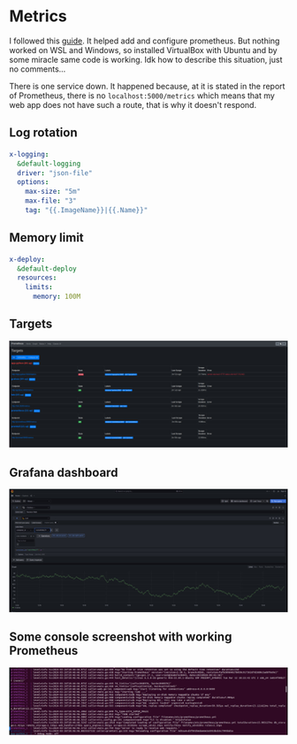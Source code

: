 # Metrics

I followed this [guide](https://grafana.com/docs/grafana-cloud/quickstart/docker-compose-linux/). It helped add and configure prometheus. But nothing worked on WSL and Windows, so installed VirtualBox with Ubuntu and by some miracle same code is working. Idk how to describe this situation, just no comments...

There is one service down. It happened because, at it is stated in the report of Prometheus, there is no `localhost:5000/metrics` which means that my web app does not have such a route, that is why it doesn't respond.

## Log rotation

```yml
x-logging:
  &default-logging
  driver: "json-file"
  options:
    max-size: "5m"
    max-file: "3"
    tag: "{{.ImageName}}|{{.Name}}"
```

## Memory limit

```yml
x-deploy:
  &default-deploy
  resources:
    limits:
      memory: 100M
```

## Targets
![](/monitoring/screenshots/Prometheus1.jpg)

## Grafana dashboard
![](/monitoring/screenshots/Prometheus2.jpg)

## Some console screenshot with working Prometheus
![](/monitoring/screenshots/Prometheus3.jpg)
